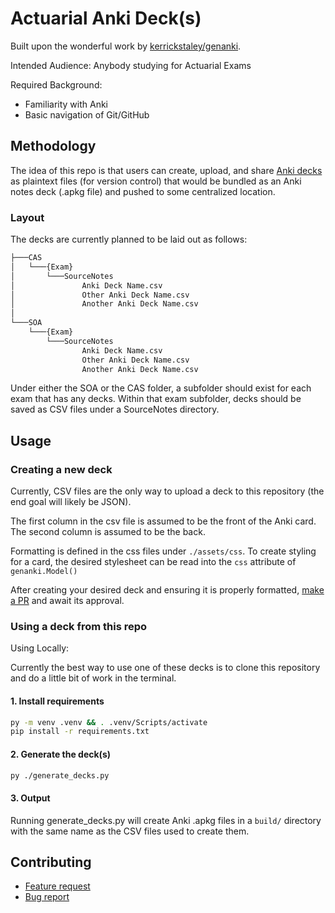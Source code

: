 # Actuarial Anki Deck(s)

Built upon the wonderful work by [kerrickstaley/genanki][1].

Intended Audience: Anybody studying for Actuarial Exams

Required Background:

* Familiarity with Anki
* Basic navigation of Git/GitHub

## Methodology

The idea of this repo is that users can create, upload, and share [Anki decks][2]
as plaintext files (for version control) that would be bundled as an Anki
notes deck (.apkg file) and pushed to some centralized location.

### Layout

The decks are currently planned to be laid out as follows:

```bash
├───CAS
│   └───{Exam}
│       └───SourceNotes
│               Anki Deck Name.csv
│               Other Anki Deck Name.csv
│               Another Anki Deck Name.csv
│
└───SOA
    └───{Exam}
        └───SourceNotes
                Anki Deck Name.csv
                Other Anki Deck Name.csv
                Another Anki Deck Name.csv
```

Under either the SOA or the CAS folder, a subfolder should exist
for each exam that has any decks. Within that exam subfolder,
decks should be saved as CSV files under a SourceNotes directory.

## Usage

### Creating a new deck

Currently, CSV files are the only way to upload a deck
to this repository (the end goal will likely be JSON).

The first column in the csv file is assumed to be the
front of the Anki card. The second column is assumed
to be the back.

Formatting is defined in the css files under `./assets/css`.
To create styling for a card, the desired stylesheet can
be read into the `css` attribute of `genanki.Model()`

After creating your desired deck and ensuring it is properly formatted,
[make a PR][3] and await its approval.

### Using a deck from this repo

Using Locally:

Currently the best way to use one of these decks is to
clone this repository and do a little bit of work in the terminal.

#### 1. Install requirements

```bash
py -m venv .venv && . .venv/Scripts/activate
pip install -r requirements.txt

```

#### 2. Generate the deck(s)

```bash
py ./generate_decks.py
```

#### 3. Output

Running generate_decks.py will create Anki .apkg files in
a `build/` directory with the same name as the CSV files
used to create them.

## Contributing

* [Feature request][4]
* [Bug report][4]

[1]: https://github.com/kerrickstaley/genanki "genanki: A Library for Generating Anki Decks"
[2]: https://apps.ankiweb.net/
[3]: https://github.com/lathaniel/anki-actuary/compare "New pull request"
[4]: https://github.com/lathaniel/anki-actuary/issues/new/choose "New issue"
